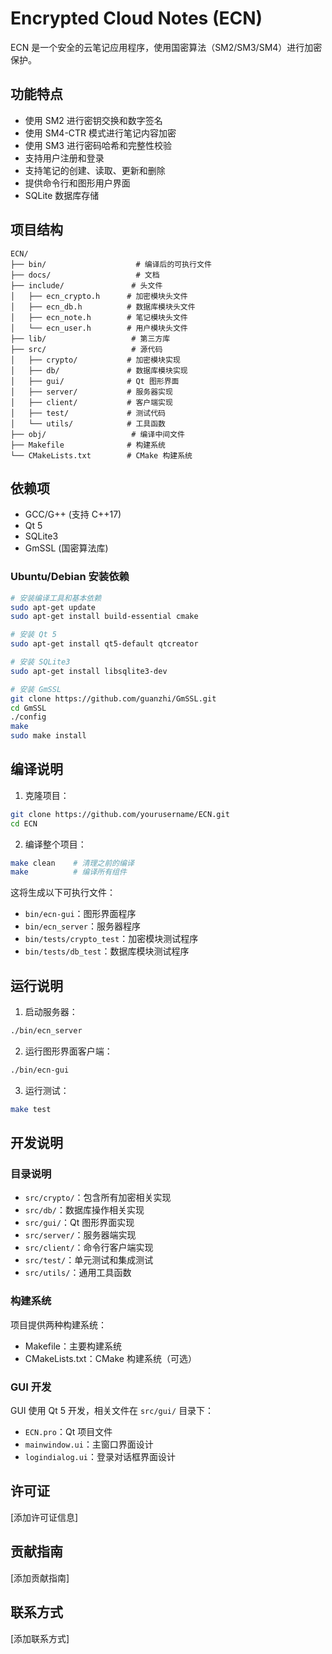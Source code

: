 # Encrypted Cloud Notes (ECN)

ECN 是一个安全的云笔记应用程序，使用国密算法（SM2/SM3/SM4）进行加密保护。

## 功能特点

- 使用 SM2 进行密钥交换和数字签名
- 使用 SM4-CTR 模式进行笔记内容加密
- 使用 SM3 进行密码哈希和完整性校验
- 支持用户注册和登录
- 支持笔记的创建、读取、更新和删除
- 提供命令行和图形用户界面
- SQLite 数据库存储

## 项目结构

```
ECN/
├── bin/                    # 编译后的可执行文件
├── docs/                   # 文档
├── include/               # 头文件
│   ├── ecn_crypto.h      # 加密模块头文件
│   ├── ecn_db.h          # 数据库模块头文件
│   ├── ecn_note.h        # 笔记模块头文件
│   └── ecn_user.h        # 用户模块头文件
├── lib/                   # 第三方库
├── src/                   # 源代码
│   ├── crypto/           # 加密模块实现
│   ├── db/               # 数据库模块实现
│   ├── gui/              # Qt 图形界面
│   ├── server/           # 服务器实现
│   ├── client/           # 客户端实现
│   ├── test/             # 测试代码
│   └── utils/            # 工具函数
├── obj/                   # 编译中间文件
├── Makefile              # 构建系统
└── CMakeLists.txt        # CMake 构建系统
```

## 依赖项

- GCC/G++ (支持 C++17)
- Qt 5
- SQLite3
- GmSSL (国密算法库)

### Ubuntu/Debian 安装依赖

```bash
# 安装编译工具和基本依赖
sudo apt-get update
sudo apt-get install build-essential cmake

# 安装 Qt 5
sudo apt-get install qt5-default qtcreator

# 安装 SQLite3
sudo apt-get install libsqlite3-dev

# 安装 GmSSL
git clone https://github.com/guanzhi/GmSSL.git
cd GmSSL
./config
make
sudo make install
```

## 编译说明

1. 克隆项目：
```bash
git clone https://github.com/yourusername/ECN.git
cd ECN
```

2. 编译整个项目：
```bash
make clean    # 清理之前的编译
make          # 编译所有组件
```

这将生成以下可执行文件：
- `bin/ecn-gui`：图形界面程序
- `bin/ecn_server`：服务器程序
- `bin/tests/crypto_test`：加密模块测试程序
- `bin/tests/db_test`：数据库模块测试程序

## 运行说明

1. 启动服务器：
```bash
./bin/ecn_server
```

2. 运行图形界面客户端：
```bash
./bin/ecn-gui
```

3. 运行测试：
```bash
make test
```

## 开发说明

### 目录说明

- `src/crypto/`：包含所有加密相关实现
- `src/db/`：数据库操作相关实现
- `src/gui/`：Qt 图形界面实现
- `src/server/`：服务器端实现
- `src/client/`：命令行客户端实现
- `src/test/`：单元测试和集成测试
- `src/utils/`：通用工具函数

### 构建系统

项目提供两种构建系统：
- Makefile：主要构建系统
- CMakeLists.txt：CMake 构建系统（可选）

### GUI 开发

GUI 使用 Qt 5 开发，相关文件在 `src/gui/` 目录下：
- `ECN.pro`：Qt 项目文件
- `mainwindow.ui`：主窗口界面设计
- `logindialog.ui`：登录对话框界面设计

## 许可证

[添加许可证信息]

## 贡献指南

[添加贡献指南]

## 联系方式

[添加联系方式]
